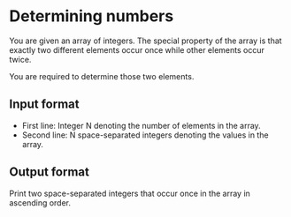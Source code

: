 # Determining numbers

You are given an array of integers. The special property of the array is that exactly two different elements occur once while other elements occur twice.

You are required to determine those two elements.

## Input format

- First line: Integer N denoting the number of elements in the array.
- Second line: N space-separated integers denoting the values in the array.

## Output format

Print two space-separated integers that occur once in the array in ascending order.
